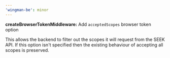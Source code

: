 ```yaml
---
'wingman-be': minor
---
```


**createBrowserTokenMiddleware:** Add `acceptedScopes` browser token option

This allows the backend to filter out the scopes it will request from the SEEK API.
If this option isn't specified then the existing behaviour of accepting all scopes is preserved.
